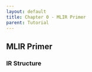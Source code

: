 ```yaml
---
layout: default
title: Chapter 0 - MLIR Primer
parent: Tutorial
---
```


## MLIR Primer

### IR Structure 

<!-- 

Reference:
https://mlir.llvm.org/docs/LangRef/#high-level-structure
https://mlir.llvm.org/docs/Tutorials/UnderstandingTheIRStructure/

1. 数据结构
MLIR 基于一种“类图”的数据结构构造，节点叫做 Operation，边叫做 Value.
每个 Value 是一个 Operation 或者 Block Argument 的结果.
Operation / Block / Region 的关系.
数据结构是循环嵌套的关系.

2. 语义表达
Operatoin 是 MLIR 语义表达的载体.
MLIR 使用 Traits 和 Interface 表示 Operation 的抽象语义.
Traits 主要负责...
Interface 主要负责...
MLIR 可以表示 SSA-based IR（如，LLVM IR），也可以表示抽象语法树，以及硬件特定指令，或者硬件电路.

3. IR 遍历与变换

使用 `-test-print-nesting` 遍历嵌套 IR.
使用 getOps<OpTy>() 可以获取 Block 或者 Rigion 里面的每一个目标 Operation，可用于遍历单个 Block 或者 Region.
Operation / Block / Region 的 walk() helper function，针对特定 Operation 执行回调函数
遍历 def-use chain，通过各种 `getXXX` 函数获得 Value 或者 Operation 从而通过调用关系遍历 IR（例如，`-test-print-defuse` 可作为 demo）

------

MLIR 提供可扩展的框架对 Operation 进行变换，也就是构造 Pass
Pass 通常以一个 operation 为根结点.

MLIR（多级中间表示）是一种编译器中间表示，它结合了传统三地址SSA表示（如LLVM IR或SIL）的特点，并引入了多面体循环优化中的概念作为一级概念。
MLIR的这种混合设计旨在优化表示、分析和转换高级数据流图以及为高性能数据并行系统生成的特定目标代码。
MLIR不仅在表示能力上独特，其单一连续的设计还提供了一个框架，用于从数据流图降低到高性能特定目标代码。

MLIR的高级结构基于图形数据结构，由称为“操作（Operations）”的节点和称为“值（Values）”的边组成。
每个值都是一个操作或块参数的结果，并且具有由类型系统定义的值类型。
操作包含在块中，块包含在区域中。
操作在其包含块内有序，块在其包含区域内有序，尽管这个顺序在给定类型的区域中可能有或没有语义意义。
操作还可以包含区域，使得可以表示层次结构。

操作可以代表许多不同的概念，从高级概念（如函数定义、函数调用、缓冲区分配、缓冲区视图或切片以及进程创建）到低级概念（如目标无关的算术、特定目标的指令、配置寄存器和逻辑门）。
这些不同的概念由MLIR中的不同操作表示，MLIR中可用的操作集可以任意扩展。

MLIR还提供了一个可扩展的框架，用于对操作进行转换，使用熟悉的编译器“传递（Passes）”概念。
在任意一组操作上启用任意一组传递会带来显著的扩展挑战，因为每个转换都必须考虑任何操作的语义。
MLIR通过允许使用特征（Traits）和接口（Interfaces）抽象地描述操作语义来解决这种复杂性，使转换能够更通用地操作操作。
特征通常描述了有效IR的验证约束，使复杂的不变量能够被捕获和检查。

MLIR的一个明显应用是表示基于SSA的IR，如LLVM核心IR，通过选择适当的操作类型来定义模块、函数、分支、内存分配，并验证约束以确保SSA支配属性。
MLIR包括一系列定义了这种结构的方言。
然而，MLIR旨在足够通用，以表示其他编译器类似的数据结构，如语言前端中的抽象语法树、特定目标后端中生成的指令，或高级综合工具中的电路。

MLIR的IR结构通过示例进行说明，并同时介绍了操作它的C++ API。
MLIR的IR是递归嵌套的，一个操作可以有一个或多个嵌套区域，每个区域实际上是一个块的列表，每个块本身包装了一个操作列表。
这种结构的遍历将遵循三种方法：printOperation()、printRegion()和printBlock()。

总的来说，MLIR提供了一个灵活且强大的框架，用于表示和处理各种级别的编译器中间表示，从高级数据流图到特定目标的代码生成。
通过其独特的设计，MLIR能够有效地处理复杂的编译器优化和转换任务。
 -->
